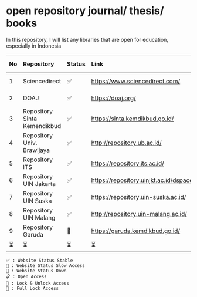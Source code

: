 # open repository journal/ thesis/ books
In this repository, I will list any libraries that are open for education, especially in Indonesia

| No  | Repository                   | Status | Link                                    | Type | Added on      | From   |
| :-- | :--------------------------- | :----- | :-------------------------------------- | :--- | :------------ | :----- |
| 1   | Sciencedirect                | ✅     | https://www.sciencedirect.com/          | 🔓   | February 2023 | Global |
| 2   | DOAJ                         | ✅     | https://doaj.org/                       | 🔓   | February 2023 | Global |
| 3   | Repository Sinta Kemendikbud | ✅     | https://sinta.kemdikbud.go.id/          | 🔓   | February 2023 | IDN    |
| 4   | Repository Univ. Brawijaya   | ✅     | http://repository.ub.ac.id/             | 🔓   | February 2023 | IDN    |
| 5   | Repository ITS               | ✅     | https://repository.its.ac.id/           | 🔐   | February 2023 | IDN    |
| 6   | Repository UIN Jakarta       | ✅     | https://repository.uinjkt.ac.id/dspace/ | 🔓   | February 2023 | IDN    |
| 7   | Repository UIN Suska         | ✅     | https://repository.uin-suska.ac.id/     | 🔓   | February 2023 | IDN    |
| 8   | Repository UIN Malang        | ✅     | http://repository.uin-malang.ac.id/     | 🔓   | February 2023 | IDN    |
| 9   | Repository Garuda            | 🐌     | https://garuda.kemdikbud.go.id/         | 🔓   | February 2023 | IDN    |
| ⏳  | ⏳                           | ⏳     | ⏳                                      | ⏳   | ⏳            | ⏳     |

```
✅ : Website Status Stable
🐌 : Website Status Slow Access
🔻 : Website Status Down
🔓 : Open Access
🔐 : Lock & Unlock Access
🔑 : Full Lock Access
```
